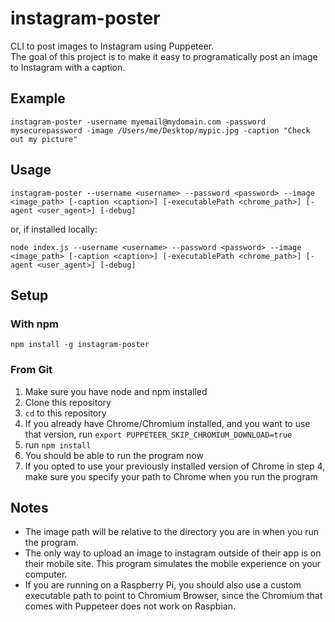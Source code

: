 # instagram-poster
CLI to post images to Instagram using Puppeteer.  
The goal of this project is to make it easy to programatically post an image to Instagram with a caption.

## Example
```
instagram-poster -username myemail@mydomain.com -password mysecurepassword -image /Users/me/Desktop/mypic.jpg -caption "Check out my picture"
```

## Usage
```
instagram-poster --username <username> --password <password> --image <image_path> [-caption <caption>] [-executablePath <chrome_path>] [-agent <user_agent>] [-debug]
```
or, if installed locally:
```
node index.js --username <username> --password <password> --image <image_path> [-caption <caption>] [-executablePath <chrome_path>] [-agent <user_agent>] [-debug]
```

## Setup
### With npm
`npm install -g instagram-poster`

### From Git
1. Make sure you have node and npm installed
2. Clone this repository
3. `cd` to this repository
4. If you already have Chrome/Chromium installed, and you want to use that version, run `export PUPPETEER_SKIP_CHROMIUM_DOWNLOAD=true`
5. run `npm install`
6. You should be able to run the program now
7. If you opted to use your previously installed version of Chrome in step 4, make sure you specify your path to Chrome when you run the program

## Notes
* The image path will be relative to the directory you are in when you run the program.
* The only way to upload an image to instagram outside of their app is on their mobile site. This program simulates the mobile experience on your computer.
* If you are running on a Raspberry Pi, you should also use a custom executable path to point to Chromium Browser, since the Chromium that comes with Puppeteer does not work on Raspbian.
